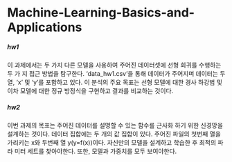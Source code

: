# Machine-Learning-Basics-and-Applications
##### hw1
이 과제에서는 두 가지 다른 모델을 사용하여 주어진 데이터셋에 선형 회귀를 수행하는 두 가 지 접근 방법을 탐구한다. ‘data_hw1.csv’을 통해 데이터가 주어지며 데이터는 두 열, ‘x’ 및 ‘y’를 포함하고 있다. 이 분석의 주요 목표는 선형 모델에 대한 경사 하강법 및 이차 모델에 대한 정규 방정식을 구현하고 결과를 비교하는 것이다.
##### hw2
이번 과제의 목표는 주어진 데이터를 설명할 수 있는 함수를 근사화 하기 위한 신경망을 설계하는 것이다. 데이터 집합에는 두 개의 값 집합이 있다. 주어진 파일의 첫번째 열을 가리키는 x와 두번째 열 y(y=f(x))이다. 자신만의 모델을 설계하고 학습한 후 최적의 파라 미터 세트를 찾아야한다. 또한, 모델과 가중치를 모두 보여야한다.
